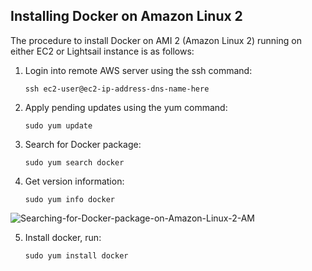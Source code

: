 ## Installing Docker on Amazon Linux 2

The procedure to install Docker on AMI 2 (Amazon Linux 2) running on either EC2 or Lightsail instance is as follows:

1. Login into remote AWS server using the ssh command:
   ```
   ssh ec2-user@ec2-ip-address-dns-name-here
   ```

2. Apply pending updates using the yum command:
   ```
   sudo yum update
   ```

3. Search for Docker package:
   ```
   sudo yum search docker
   ```

4. Get version information:
   ```
   sudo yum info docker
   ```

![Searching-for-Docker-package-on-Amazon-Linux-2-AM](https://github.com/iamsaikishore/Installations/assets/129657174/87473869-643a-49f4-a5fc-876f0fb0f129)

5. Install docker, run:
   ```
   sudo yum install docker
   ```


   

